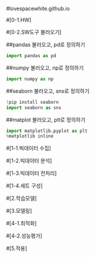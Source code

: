 #lovespacewhite.github.io

#[0-1.HW]

#[0-2.SW도구 불러오기]

##pandas 불러오고, pd로 정의하기 
~~~py
import pandas as pd
~~~

##numpy 불러오고, np로 정의하기
~~~py
import numpy as np
~~~

##seaborn 불러오고, sns로 정의하기
~~~py
!pip install seaborn
import seaborn as sns 
~~~

##matplot 불러오고, plt로 정의하기
~~~py
import matplotlib.pyplot as plt
%matplotlib inline
~~~

#[1-1.빅데이터 수집]

#[1-2.빅데이터 분석]

#[1-3.빅데이터 전처리]

#[1-4.세트 구성]

#[2.학습모델]

#[3.모델링]

#[4-1.최적화]

#[4-2.성능평가]

#[5.적용]
